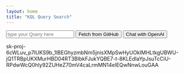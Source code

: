 ```yaml
---
layout: home
title: "KQL Query Search"
---
```


<div class="search-container">
    <input type="text" class="search-box" placeholder="type your Query here" id="searchQuery">
    <button onclick="fetchKQLResults()">Fetch from GitHub</button>
    <button onclick="chatWithOpenAI()">Chat with OpenAI</button>
    <div id="results"></div>
</div>


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